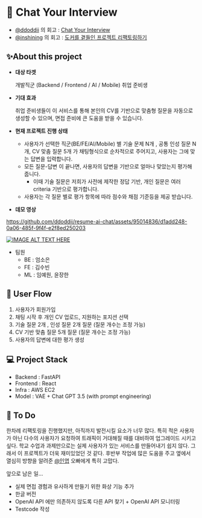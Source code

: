 # 🤖 Chat Your Interview 

- [@ddoddii](https://github.com/ddoddii) 의 회고 : [Chat Your Interview](https://ddoddii.github.io/post/project/chatyourinterview/about/)
- [@inshining](https://github.com/inshining) 의 회고 : [도커를 곁들인 프로젝트 리팩토링하기](https://inshining.github.io/posts/2024-01-4-refactoring-with-docekr/)

## ✨About this project

- **대상 타겟**
    
    개발직군 (Backend / Frontend / AI / Mobile) 취업 준비생
    
- **기대 효과**
    
    취업 준비생들이 이 서비스를 통해 본인의 CV를 기반으로 맞춤형 질문을 자동으로 생성할 수 있으며, 면접 준비에 큰 도움을 받을 수 있습니다.
    
- **현재 프로젝트 진행 상태**
    - 사용자가 선택한 직군(BE/FE/AI/Mobile) 별 기술 문제 N개 , 공통 인성 질문 N개, CV 맞춤 질문 5개 가 채팅형식으로 순차적으로 주어지고, 사용자는 그에 맞는 답변을 입력합니다.
    - 모든 질문-답변 이 끝나면, 사용자의 답변을 기반으로 얼마나 맞았는지 평가해줍니다.
        - 이때 기술 질문은 저희가 사전에 제작한 정답 기반, 개인 질문은 여러 criteria 기반으로 평가합니다.
    - 사용자는 각 질문 별로 평가 항목에 따라 점수와 채점 기준등을 제공 받습니다.

- **데모 영상**

https://github.com/ddoddii/resume-ai-chat/assets/95014836/d1add248-0a06-485f-9f4f-e2f8ed250203

    
[![IMAGE ALT TEXT HERE](https://img.youtube.com/vi/cgK4MzohPjA/0.jpg)](https://www.youtube.com/watch?v=cgK4MzohPjA)

- 팀원
  - BE : 엄소은
  - FE : 김수빈
  - ML : 임예원, 윤장한

## 🚗 User Flow

1. 사용자가 회원가입 
2. 채팅 시작 후 개인 CV 업로드,  지원하는 포지션 선택
3. 기술 질문 2개 , 인성 질문 2개 질문 (질문 개수는 조정 가능)
4. CV 기반 맞춤 질문 5개 질문 (질문 개수는 조정 가능)
5. 사용자의 답변에 대한 평가 생성


## 💻 Project Stack
- Backend : FastAPI
- Frontend : React
- Infra : AWS EC2
- Model : VAE + Chat GPT 3.5 (with prompt engineering)

## 📌 To Do

한차례 리팩토링을 진행했지만, 아직까지 발전시킬 요소가 너무 많다. 특히 적은 사용자가 아닌 다수의 사용자가 요청하여 트래픽이 거대해질 때를 대비하여 업그레이드 시키고 싶다. 
학교 수업과 과제만으로는 실제 사용자가 있는 서비스를 만들어내기 쉽지 않다. 그래서 이 프로젝트가 더욱 재미있었던 것 같다. 후반부 작업에 많은 도움을 주고 옆에서 열심히 방향을 알려준 [@인엽](https://github.com/inshining) 오빠에게 특히 고맙다.


앞으로 남은 일...
- 실제 면접 경험과 유사하게 만들기 위한 화상 기능 추가 
- 한글 버전
- OpenAI API 에만 의존하지 않도록 다른 API 찾기 + OpenAI API 모니터링 
- Testcode 작성
